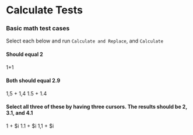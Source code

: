 # Calculate Tests
### Basic math test cases
Select each below and run `Calculate and Replace`, and `Calculate`

#### Should equal 2
1+1

#### Both should equal 2.9
1,5 + 1,4
1.5 + 1.4

#### Select all three of these by having three cursors. The results should be 2, 3.1, and 4.1
1 + $i
1.1 + $i
1,1 + $i